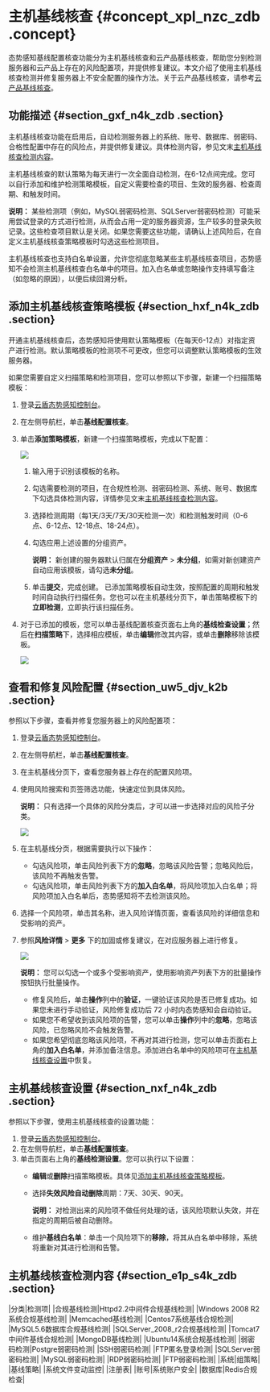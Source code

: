 # 主机基线核查 {#concept_xpl_nzc_zdb .concept}

态势感知基线配置核查功能分为主机基线核查和云产品基线核查，帮助您分别检测服务器和云产品上存在的风险配置项，并提供修复建议。本文介绍了使用主机基线核查检测并修复服务器上不安全配置的操作方法。关于云产品基线核查，请参考[云产品基线核查](cn.zh-CN/用户指南/基线配置核查/云产品基线核查.md#)。

## 功能描述 {#section_gxf_n4k_zdb .section}

主机基线核查功能在启用后，自动检测服务器上的系统、账号、数据库、弱密码、合格性配置中存在的风险点，并提供修复建议。具体检测内容，参见文末[主机基线核查检测内容](#section_e1p_s4k_zdb)。

主机基线核查的默认策略为每天进行一次全面自动检测，在6-12点间完成。您可以自行添加和维护检测策略模板，自定义需要检查的项目、生效的服务器、检查周期、和触发时间。

**说明：** 某些检测项（例如，MySQL弱密码检测、SQLServer弱密码检测）可能采用尝试登录的方式进行检测，从而会占用一定的服务器资源，生产较多的登录失败记录。这些检查项目默认是关闭。如果您需要这些功能，请确认上述风险后，在自定义主机基线核查策略模板时勾选这些检测项目。

主机基线核查也支持白名单设置，允许您彻底忽略某些主机基线核查项目，态势感知不会检测主机基线核查白名单中的项目。加入白名单或忽略操作支持填写备注（如忽略的原因），以便后续回溯分析。

## 添加主机基线核查策略模板 {#section_hxf_n4k_zdb .section}

开通主机基线核查后，态势感知将使用默认策略模板（在每天6-12点）对指定资产进行检测。默认策略模板的检测项不可更改，但您可以调整默认策略模板的生效服务器。

如果您需要自定义扫描策略和检测项目，您可以参照以下步骤，新建一个扫描策略模板：

1.  登录[云盾态势感知控制台](https://yundun.console.aliyun.com/?p=sas)。
2.  在左侧导航栏，单击**基线配置核查**。
3.  单击**添加策略模板**，新建一个扫描策略模板，完成以下配置：

    ![](http://static-aliyun-doc.oss-cn-hangzhou.aliyuncs.com/assets/img/13640/4937_zh-CN.png)

    1.  输入用于识别该模板的名称。
    2.  勾选需要检测的项目，在合规性检测、弱密码检测、系统、账号、数据库下勾选具体检测内容，详情参见文末[主机基线核查检测内容](#section_e1p_s4k_zdb)。
    3.  选择检测周期（每1天/3天/7天/30天检测一次）和检测触发时间（0-6点、6-12点、12-18点、18-24点）。
    4.  勾选应用上述设置的分组资产。

        **说明：** 新创建的服务器默认归属在**分组资产** \> **未分组**，如需对新创建资产自动应用该模板，请勾选**未分组**。

    5.  单击**提交**，完成创建。
    已添加策略模板自动生效，按照配置的周期和触发时间自动执行扫描任务。您也可以在主机基线分页下，单击策略模板下的**立即检测**，立即执行该扫描任务。

4.  对于已添加的模板，您可以单击基线配置核查页面右上角的**基线检查设置**；然后在**扫描策略**下，选择相应模板，单击**编辑**修改其内容，或单击**删除**移除该模板。

    ![](http://static-aliyun-doc.oss-cn-hangzhou.aliyuncs.com/assets/img/13640/6971_zh-CN.png)


## 查看和修复风险配置 {#section_uw5_djv_k2b .section}

参照以下步骤，查看并修复您服务器上的风险配置项：

1.  登录[云盾态势感知控制台](https://yundun.console.aliyun.com/?p=sas)。
2.  在左侧导航栏，单击**基线配置核查**。
3.  在主机基线分页下，查看您服务器上存在的配置风险项。
4.  使用风险搜索和页签筛选功能，快速定位到具体风险。

    **说明：** 只有选择一个具体的风险分类后，才可以进一步选择对应的风险子分类。

    ![](http://static-aliyun-doc.oss-cn-hangzhou.aliyuncs.com/assets/img/13640/6961_zh-CN.png)

5.  在主机基线分页，根据需要执行以下操作：
    -   勾选风险项，单击风险列表下方的**忽略**，忽略该风险告警；忽略风险后，该风险不再触发告警。
    -   勾选风险项，单击风险列表下方的**加入白名单**，将风险项加入白名单；将风险项加入白名单后，态势感知将不去检测该风险。
6.  选择一个风险项，单击其名称，进入风险详情页面，查看该风险的详细信息和受影响的资产。
7.  参照**风险详情** \> **更多** 下的加固或修复建议，在对应服务器上进行修复。

    ![](http://static-aliyun-doc.oss-cn-hangzhou.aliyuncs.com/assets/img/13640/4936_zh-CN.png)

    **说明：** 您可以勾选一个或多个受影响资产，使用影响资产列表下方的批量操作按钮执行批量操作。

    -   修复风险后，单击**操作**列中的**验证**，一键验证该风险是否已修复成功。如果您未进行手动验证，风险修复成功后 72 小时内态势感知会自动验证。
    -   如果您不希望收到该风险项的告警，您可以单击**操作**列中的**忽略**，忽略该风险，已忽略风险不会触发告警。
    -   如果您希望彻底忽略该风险项，不再对其进行检测，您可以单击页面右上角的**加入白名单**，并添加备注信息。添加进白名单中的风险项可在[主机基线核查设置](#section_nxf_n4k_zdb)中恢复。

## 主机基线核查设置 {#section_nxf_n4k_zdb .section}

参照以下步骤，使用主机基线核查的设置功能：

1.  登录[云盾态势感知控制台](https://yundun.console.aliyun.com/?p=sas)。
2.  在左侧导航栏，单击**基线配置核查**。
3.  单击页面右上角的**基线检测设置**。您可以执行以下设置：
    -   **编辑**或**删除**扫描策略模板。具体见[添加主机基线核查策略模板](cn.zh-CN/用户指南/基线配置核查/主机基线核查.md#ol_oxf_n4k_zdb)。
    -   选择**失效风险自动删除**周期：7天、30天、90天。

        **说明：** 对检测出来的风险项不做任何处理的话，该风险项默认失效，并在指定的周期后被自动删除。

    -   维护**基线白名单**：单击一个风险项下的**移除**，将其从白名单中移除，系统将重新对其进行检测和告警。

## 主机基线核查检测内容 {#section_e1p_s4k_zdb .section}

|分类|检测项|
|合规基线检测|Httpd2.2中间件合规基线检测|
|Windows 2008 R2系统合规基线检测|
|Memcached基线检测|
|Centos7系统基线合规检测|
|MySQL5.6数据库合规基线检测|
|SQLServer\_2008\_r2合规基线检测|
|Tomcat7中间件基线合规检测|
|MongoDB基线检测|
|Ubuntu14系统合规基线检测|
|弱密码检测|Postgre弱密码检测|
|SSH弱密码检测|
|FTP匿名登录检测|
|SQLServer弱密码检测|
|MySQL弱密码检测|
|RDP弱密码检测|
|FTP弱密码检测|
|系统|组策略|
|基线策略|
|系统文件变动监控|
|注册表|
|账号|系统账户安全|
|数据库|Redis合规检查|


